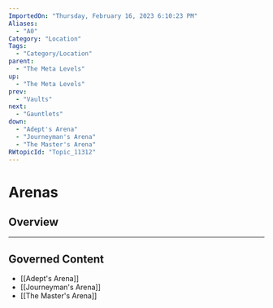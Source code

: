 ```yaml
---
ImportedOn: "Thursday, February 16, 2023 6:10:23 PM"
Aliases:
  - "A0"
Category: "Location"
Tags:
  - "Category/Location"
parent:
  - "The Meta Levels"
up:
  - "The Meta Levels"
prev:
  - "Vaults"
next:
  - "Gauntlets"
down:
  - "Adept's Arena"
  - "Journeyman's Arena"
  - "The Master's Arena"
RWtopicId: "Topic_11312"
---
```

# Arenas
## Overview
---
## Governed Content
- [[Adept's Arena]]
- [[Journeyman's Arena]]
- [[The Master's Arena]]

